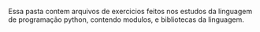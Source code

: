 Essa pasta contem arquivos de exercicios feitos nos estudos da linguagem de programação python, contendo modulos, e bibliotecas da linguagem.
